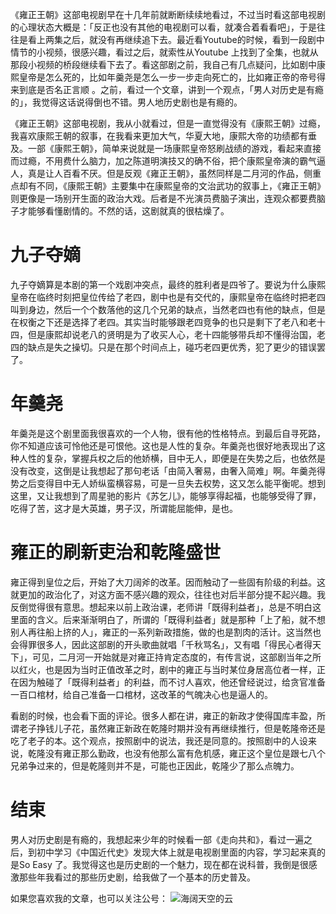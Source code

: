 《雍正王朝》这部电视剧早在十几年前就断断续续地看过，不过当时看这部电视剧的心理状态大概是：「反正也没有其他的电视剧可以看，就凑合着看看吧」，于是往往是看上两集之后，就没有再继续追下去。最近看Youtube的时候，看到一段剧中情节的小视频，很感兴趣，看过之后，就索性从Youtube 上找到了全集，也就从那段小视频的桥段继续看下去了。看这部剧之前，我自己有几点疑问，比如剧中康熙皇帝是怎么死的，比如年羹尧是怎么一步一步走向死亡的，比如雍正帝的帝号得来到底是否名正言顺 。之前，看过一个文章，讲到一个观点，「男人对历史是有瘾的」，我觉得这话说得倒也不错。男人地历史剧也是有瘾的。




《雍正王朝》这部电视剧，我从小就看过，但是一直觉得没有《康熙王朝》过瘾，我喜欢康熙王朝的叙事，在我看来更加大气，华夏大地，康熙大帝的功绩都有垂及。一部《康熙王朝》，简单来说就是一场康熙皇帝怒刷战绩的游戏，看起来直接而过瘾，不用费什么脑力，加之陈道明演技又的确不俗，把个康熙皇帝演的霸气逼人，真是让人百看不厌。但是反观《雍正王朝》，虽然同样是二月河的作品，侧重点却有不同，《康熙王朝》主要集中在康熙皇帝的文治武功的叙事上，《雍正王朝》则更像是一场别开生面的政治大戏。后者是不光演员费脑子演出，连观众都要费脑子才能够看懂剧情的。不然的话，这剧就真的很枯燥了。

# 九子夺嫡

九子夺嫡算是本剧的第一个戏剧冲突点，最终的胜利者是四爷了。要说为什么康熙皇帝在临终时刻把皇位传给了老四，剧中也是有交代的，康熙皇帝在临终时把老四叫到身边，然后一个个数落他的这几个兄弟的缺点，当然老四也有他的缺点，但是在权衡之下还是选择了老四。其实当时能够跟老四竞争的也只是剩下了老八和老十四，但是康熙却说老八的贤明是为了收买人心，老十四能够带兵却不懂得治国，老四的缺点是失之操切。只是在那个时间点上，碰巧老四更优秀，犯了更少的错误罢了。


# 年羹尧

年羹尧是这个剧里面我很喜欢的一个人物，很有他的性格特点。到最后自寻死路，你不知道应该可怜他还是可恨他。这也是人性的复杂。年羹尧也很好地表现出了这种人性的复杂，掌握兵权之后的他娇横，目中无人，即便是在失势之后，也依然是没有改变，这倒是让我想起了那句老话「由简入奢易，由奢入简难」啊。年羹尧得势之后变得目中无人娇纵蛮横容易，可是一旦失去权势，这又怎么能平衡呢。想到这里，又让我想到了周星驰的影片《苏乞儿》，能够享得起福，也能够受得了罪，吃得了苦，这才是大英雄，男子汉，所谓能屈能伸，是也。



# 雍正的刷新吏治和乾隆盛世

雍正得到皇位之后，开始了大刀阔斧的改革。因而触动了一些固有阶级的利益。这就更加的政治化了，对这方面不感兴趣的观众，往往也对后半部分提不起兴趣。我反倒觉得很有意思。想起来以前上政治课，老师讲「既得利益者」，总是不明白这里面的含义。后来渐渐明白了，所谓的「既得利益者」就是那种「上了船，就不想别人再往船上挤的人」，雍正的一系列新政措施，做的也是割肉的活计。这当然也会得罪很多人，因此这部剧的开头歌曲就唱「千秋骂名」，又有唱「得民心者得天下」，可见，二月河一开始就是对雍正持肯定态度的，有传言说，这部剧当年之所以红火，也是因为当时正值改革之时，剧中的雍正与当时某位身居高位者一样，正在因为触碰了「既得利益者」的利益，而不讨人喜欢，他还曾经说过，给贪官准备一百口棺材，给自己准备一口棺材，这改革的气魄决心也是逼人的。

看剧的时候，也会看下面的评论。很多人都在讲，雍正的新政才使得国库丰盈，所谓老子挣钱儿子花，虽然雍正新政在乾隆时期并没有再继续推行，但是乾隆帝还是吃了老子的本。这个观点，按照剧中的说法，我还是同意的。按照剧中的人设来说，乾隆没有雍正那么勤政，也没有他那么富有危机感，雍正这个皇位是跟七八个兄弟争过来的，但是乾隆则并不是，可能也正因此，乾隆少了那么点魄力。


# 结束

男人对历史剧是有瘾的，我想起来少年的时候看一部《走向共和》，看过一遍之后，到初中学习《中国近代史》发现大体上就是电视剧里面的内容，学习起来真的是So Easy 了。我觉得这也是历史剧的一个魅力，现在都在说科普，我倒是很感激那些年我看过的那些历史剧，给我做了一个基本的历史普及。



如果您喜欢我的文章，也可以关注公号：
![海阔天空的云](http://upload-images.jianshu.io/upload_images/48180-a0c932d9584e9684.jpg?imageMogr2/auto-orient/strip%7CimageView2/2/w/1240)
